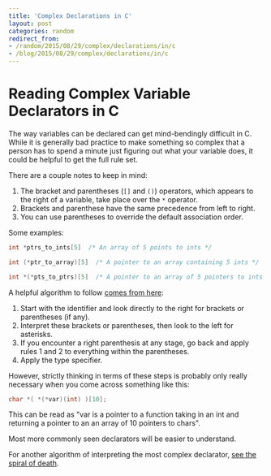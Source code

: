 ```yaml
---
title: 'Complex Declarations in C'
layout: post
categories: random
redirect_from:
- /random/2015/08/29/complex/declarations/in/c
- /blog/2015/08/29/complex/declarations/in/c
---
```

# Reading Complex Variable Declarators in C

The way variables can be declared can get mind-bendingly difficult in C. While it is generally bad practice to make something so complex that a person has to spend a minute just figuring out what your variable does, it could be helpful to get the full rule set. 

There are a couple notes to keep in mind:

1. The bracket and parentheses (`[]` and `()`) operators, which appears to the right of a variable, take place over the `*` operator.
2. Brackets and parenthese have the same precedence from left to right.
3. You can use parentheses to override the default association order.

Some examples:

```C
int *ptrs_to_ints[5]  /* An array of 5 points to ints */

int (*ptr_to_array)[5]  /* A pointer to an array containing 5 ints */

int *(*pts_to_ptrs)[5]  /* A pointer to an array of 5 pointers to ints */
```


A helpful algorithm to follow [comes from here]():

1. Start with the identifier and look directly to the right for brackets or parentheses (if any).
2. Interpret these brackets or parentheses, then look to the left for asterisks.
3. If you encounter a right parenthesis at any stage, go back and apply rules 1 and 2 to everything within the parentheses.
4. Apply the type specifier.

However, strictly thinking in terms of these steps is probably only really necessary when you come across something like this:

```C
char *( *(*var)(int) )[10];
```
This can be read as "var is a pointer to a function taking in an int and returning a pointer to an an array of 10 pointers to chars".

Most more commonly seen declarators will be easier to understand.

For another algorithm of interpreting the most complex declarator, [see the spiral of death](http://c-faq.com/decl/spiral.anderson.html).
